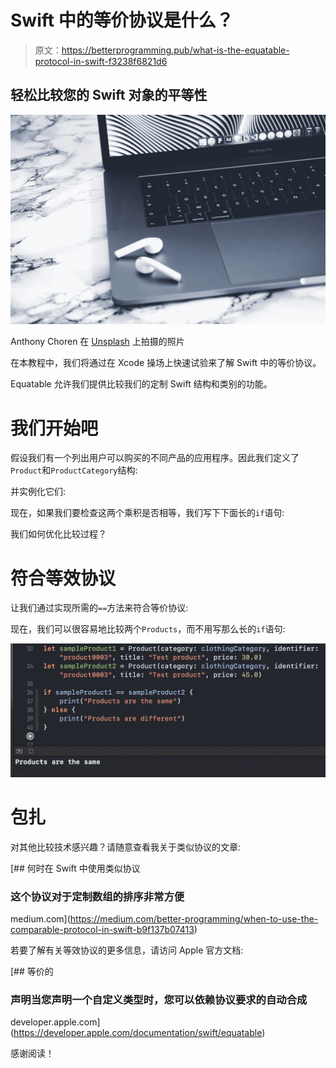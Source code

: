# Swift 中的等价协议是什么？

> 原文：<https://betterprogramming.pub/what-is-the-equatable-protocol-in-swift-f3238f6821d6>

## 轻松比较您的 Swift 对象的平等性

![](img/c8dc6d3b1844b0ac13da3251e31de91b.png)

Anthony Choren 在 [Unsplash](https://unsplash.com?utm_source=medium&utm_medium=referral) 上拍摄的照片

在本教程中，我们将通过在 Xcode 操场上快速试验来了解 Swift 中的等价协议。

Equatable 允许我们提供比较我们的定制 Swift 结构和类别的功能。

# 我们开始吧

假设我们有一个列出用户可以购买的不同产品的应用程序。因此我们定义了`Product`和`ProductCategory`结构:

并实例化它们:

现在，如果我们要检查这两个乘积是否相等，我们写下下面长的`if`语句:

我们如何优化比较过程？

# 符合等效协议

让我们通过实现所需的`==`方法来符合等价协议:

现在，我们可以很容易地比较两个`Products`，而不用写那么长的`if`语句:

![](img/1b24a4aeed98b094ab986190ea09e8e9.png)

# 包扎

对其他比较技术感兴趣？请随意查看我关于类似协议的文章:

[](https://medium.com/better-programming/when-to-use-the-comparable-protocol-in-swift-b9f137b07413) [## 何时在 Swift 中使用类似协议

### 这个协议对于定制数组的排序非常方便

medium.com](https://medium.com/better-programming/when-to-use-the-comparable-protocol-in-swift-b9f137b07413) 

若要了解有关等效协议的更多信息，请访问 Apple 官方文档:

 [## 等价的

### 声明当您声明一个自定义类型时，您可以依赖协议要求的自动合成

developer.apple.com](https://developer.apple.com/documentation/swift/equatable) 

感谢阅读！